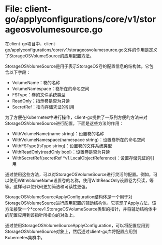 # File: client-go/applyconfigurations/core/v1/storageosvolumesource.go

在client-go项目中，client-go/applyconfigurations/core/v1/storageosvolumesource.go文件的作用是定义了StorageOSVolumeSource的应用配置方法。

StorageOSVolumeSource是用于表示StorageOS卷的配置信息的结构体。它包含以下字段：
- VolumeName：卷的名称
- VolumeNamespace：卷所在的命名空间
- FSType：卷的文件系统类型
- ReadOnly：指示卷是否为只读
- SecretRef：指向存储凭证的引用

为了方便在Kubernetes中进行操作，client-go提供了一系列方便的方法来对StorageOSVolumeSource进行配置。下面是这些方法的作用：

- WithVolumeName(name string)：设置卷的名称
- WithVolumeNamespace(namespace string)：设置卷所在的命名空间
- WithFSType(fsType string)：设置卷的文件系统类型
- WithReadOnly(readOnly bool)：设置卷是否为只读
- WithSecretRef(secretRef *v1.LocalObjectReference)：设置存储凭证的引用

通过使用这些方法，可以对StorageOSVolumeSource进行灵活的配置。例如，可以使用WithVolumeName设置卷的名称，使用WithReadOnly设置卷为只读，等等。这样可以使代码更加简洁和可读性更强。

StorageOSVolumeSourceApplyConfiguration结构体是一个用于对StorageOSVolumeSource进行应用配置的辅助结构体。它实现了Apply方法，该方法接受一个*corev1.StorageOSVolumeSource类型的指针，并将辅助结构体中的配置应用到该指针所指向的对象上。

通过使用StorageOSVolumeSourceApplyConfiguration，可以将配置应用到StorageOSVolumeSource对象上，然后通过client-go库将配置应用到Kubernetes集群中。


